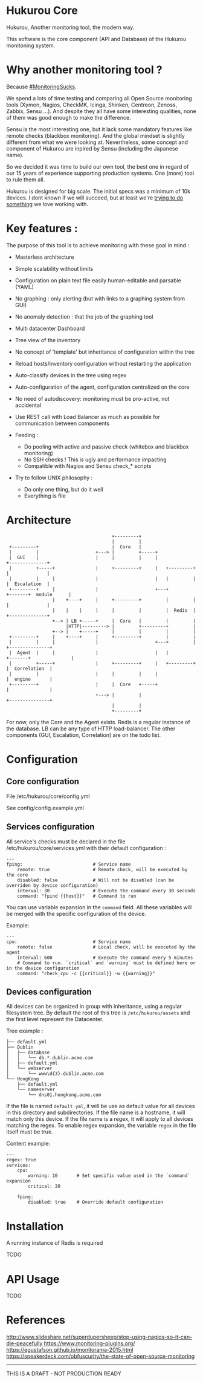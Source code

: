 Hukurou Core
============

Hukurou, Another monitoring tool, the modern way.

This software is the core component (API and Database) of the Hukurou monitoning system.

Why another monitoring tool ?
=============================

Because [#MonitoringSucks](https://github.com/monitoringsucks).

We spend a lots of time testing and comparing all Open Source monitoring tools (Xymon, Nagios, CheckMK, Icinga, Shinken, Centreon, Zenoss, Zabbix, Sensu ...). And despite they all have some interesting qualities, none of them was good enough to make the difference.

Sensu is the most interesting one, but it lack some mandatory features like remote checks (blackbox monitoring). And the global mindset is slightly different from what we were looking at. Nevertheless, some concept and component of Hukurou are inpired by Sensu (including the Japanese name).

So we decided it was time to build our own tool, the best one in regard of our 15 years of experience supporting production systems. One (more) tool to rule them all.


Hukurou is designed for big scale. The initial specs was a minimum of 10k devices. I dont known if we will succeed, but at least we're [trying to do something](http://obfuscurity.com/2011/07/Monitoring-Sucks-Do-Something-About-It) we love working with.


Key features :
==============

The purpose of this tool is to achieve monitoring with these goal in mind :

- Masterless architecture
- Simple scalability without limits
- Configuration on plain text file easily human-editable and parsable (YAML)
- No graphing : only alerting (but with links to a graphing system from GUI)
- No anomaly detection : that the job of the graphing tool
- Multi datacenter Dashboard
- Tree view of the inventory
- No concept of 'template' but inheritance of configuration within the tree
- Reload hosts/inventory configuration without restarting the application
- Auto-classify devices in the tree using regex
- Auto-configuration of the agent, configuration centralized on the core
- No need of autodiscovery: monitoring must be pro-active, not accidental
- Use REST call with Load Balancer as much as possible for communication between components
- Feeding :
    - Do pooling with active and passive check (whitebox and blackbox monitoring)
    - No SSH checks ! This is ugly and performance impacting
    - Compatible with Nagios and Sensu check_* scripts

- Try to follow UNIX philosophy :
    - Do only one thing, but do it well
    - Everything is file


Architecture
============


```
                                       +---------+
                                       |         |
 +---------+                           |  Core   |
 |         |                     +---> |         +-----+
 |  GUI    |                     |     |         |     |                     +--------------+
 |         +-----+               |     +---------+     |   +---------+       |              |
 |         |     |               |                     |   |         |       |  Escalation  |
 +---------+     |               |                     +---+         +-------+  module      |
                 |    +----+     |     +---------+         |         |       |              |
                 |    |    |     |     |         |         |  Redis  |       +--------------+
                 +--> | LB +-----+     |  Core   |         |         |
                      |HTTP|---------> |         +---------+         |
                 +--> |    +-----+     |         |         |         |
 +---------+     |    +----+     |     +---------+         |         |
 |         |     |               |                     +---+         |       +---------------+
 |  Agent  |     |               |                     |   |         +-------+               |
 |         +-----+               |     +---------+     |   +---------+       |  Correlation  |
 |         |                     |     |         |     |                     |  engine       |
 +---------+                     |     |  Core   +-----+                     |               |
                                 +---> |         |                           +---------------+
                                       |         |
                                       +---------+
```

For now, only the Core and the Agent exists. Redis is a regular instance of the database. LB can be any type of HTTP load-balancer.
The other components (GUI, Escalation, Correlation) are on the todo list.


Configuration
=============

Core configuration
------------------

File /etc/hukurou/core/config.yml

See config/config.example.yml


Services configuration
----------------------

All service's checks must be declared in the file /etc/hukurou/core/services.yml with their default configuration :

```
---
fping:                          # Service name
    remote: true                # Remote check, will be executed by the core
    disabled: false				# Will not be disabled (can be overriden by device configuration)
    interval: 30				# Execute the command every 30 seconds
    command: "fpind {{host}}"   # Command to run
```

You can use variable expansion in the `command` field.
All these variables will be merged with the specific configuration of the device.

Example:

```
---
cpu:                            # Service name
    remote: false               # Local check, will be executed by the agent
    interval: 600               # Execute the command every 5 minutes
	# Command to run. `critical` and `warning` must be defined here or in the device configuration
    command: "check_cpu -c {{critical}} -w {{warning}}"
```

Devices configuration
---------------------

All devices can be organized in group with inheritance, using a regular filesystem tree. By default the root of this tree is `/etc/hukurou/assets` and the first level represent the Datacenter.

Tree example :

```
├── default.yml
├── Dublin
│   ├── database
│   │   └── db.*.dublin.acme.com
│   ├── default.yml
│   └── webserver
│       └── www\d{3}.dublin.acme.com
└── HongKong
    ├── default.yml
    └── nameserver
        └── dns01.hongkong.acme.com
```


If the file is named `default.yml`, it will be use as default value for all devices in this directory and subdirectories.
If the file name is a hostname, it will match only this device.
If the file name is a regex, it will apply to all devices matching the regex. To enable regex expansion, the variable `regex` in the file itself must be true.

Content example:

```
---
regex: true
services:
    cpu:
        warning: 10       # Set specific value used in the `command` expansion
        critical: 20

    fping:
        disabled: true    # Override default configuration
```


Installation
============

A running instance of Redis is required

TODO

API Usage
=========

TODO

References
==========

http://www.slideshare.net/superdupersheep/stop-using-nagios-so-it-can-die-peacefully
https://www.monitoring-plugins.org/
https://egustafson.github.io/monitorama-2015.html
https://speakerdeck.com/obfuscurity/the-state-of-open-source-monitoring

---
THIS IS A DRAFT - NOT PRODUCTION READY

